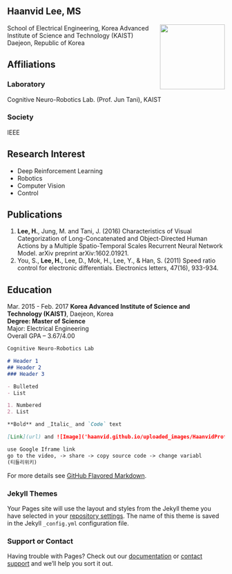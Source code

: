 ## Haanvid Lee, MS
<img class="TextWrap" src="https://haanvid.github.io/uploaded_images/HaanvidProfile.jpg" width="150" style="float : right">  
School of Electrical Engineering,  
Korea Advanced Institute of Science and Technology (KAIST)  
Daejeon, Republic of Korea  

## Affiliations

### Laboratory
Cognitive Neuro-Robotics Lab. (Prof. Jun Tani), KAIST

### Society
IEEE


## Research Interest

- Deep Reinforcement Learning
- Robotics
- Computer Vision
- Control

## Publications
1. **Lee, H.**, Jung, M. and Tani, J. (2016) Characteristics of Visual Categorization of Long-Concatenated and Object-Directed Human Actions by a Multiple Spatio-Temporal Scales Recurrent Neural Network Model. arXiv preprint arXiv:1602.01921.
2. You, S., **Lee, H.**, Lee, D., Mok, H., Lee, Y., & Han, S. (2011) Speed ratio control for electronic differentials. Electronics letters, 47(16), 933-934.


## Education
Mar. 2015 - Feb. 2017
**Korea Advanced Institute of Science and Technology (KAIST)**, Daejeon, Korea  
**Degree: Master of Science**  
Major: Electrical Engineering  
Overall GPA – 3.67/4.00  

```markdown
Cognitive Neuro-Robotics Lab

# Header 1
## Header 2
### Header 3

- Bulleted
- List

1. Numbered
2. List

**Bold** and _Italic_ and `Code` text

[Link](url) and ![Image]('haanvid.github.io/uploaded_images/HaanvidProfile.jpg')

use Google Iframe link
go to the video, -> share -> copy source code -> change variabl
(티들리위키)
```

For more details see [GitHub Flavored Markdown](https://guides.github.com/features/mastering-markdown/).

### Jekyll Themes

Your Pages site will use the layout and styles from the Jekyll theme you have selected in your [repository settings](https://github.com/haanvid/haanvid.github.io/settings). The name of this theme is saved in the Jekyll `_config.yml` configuration file.

### Support or Contact

Having trouble with Pages? Check out our [documentation](https://help.github.com/categories/github-pages-basics/) or [contact support](https://github.com/contact) and we’ll help you sort it out.
